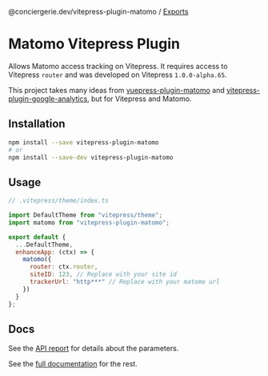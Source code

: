 @conciergerie.dev/vitepress-plugin-matomo / [Exports](modules.md)

# Matomo Vitepress Plugin

Allows Matomo access tracking on Vitepress. It requires access to Vitepress `router` and was developed on Vitepress `1.0.0-alpha.65`.

This project takes many ideas from [vuepress-plugin-matomo](https://github.com/qdot/vuepress-plugin-matomo) and [vitepress-plugin-google-analytics](https://github.com/ZhongxuYang/vitepress-plugin-google-analytics), but for Vitepress and Matomo.

## Installation

```sh
npm install --save vitepress-plugin-matomo
# or
npm install --save-dev vitepress-plugin-matomo
```

## Usage

```js
// .vitepress/theme/index.ts

import DefaultTheme from "vitepress/theme";
import matomo from "vitepress-plugin-matomo";

export default {
  ...DefaultTheme,
  enhanceApp: (ctx) => {
    matomo({
      router: ctx.router,
      siteID: 123, // Replace with your site id
      trackerUrl: "http***" // Replace with your matomo url
    })
  }
};
```

## Docs

See the [API report](./docs/api/vitepress-plugin-matomo.api.md) for details about the parameters.

See the [full documentation](./docs/pages/index.md) for the rest.
